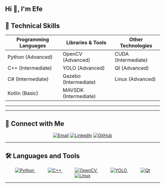 ## Hi 👋, I'm Efe

## 🚀 Technical Skills

| **Programming Languages** | **Libraries & Tools**       | **Other Technologies**        |
|----------------------------|-----------------------------|--------------------------------|
| Python (Advanced)         | OpenCV (Advanced)          | CUDA (Intermediate)           |
| C++ (Intermediate)        | YOLO (Advanced)            | Qt (Advanced)                 |
| C# (Intermediate)         | Gazebo (Intermediate)      | Linux (Advanced)              |
| Kotlin (Basic)            | MAVSDK (Intermediate)      |                                |

---

---

## 🔗 Connect with Me

<p align="center">
  <a href="mailto:ismaildsdm@gmail.com"><img src="https://img.shields.io/badge/Email-D14836?style=for-the-badge&logo=gmail&logoColor=white" alt="Email"></a>
  <a href="https://linkedin.com/in/ismail-efe-dosdemir" target="_blank" ><img src="https://img.shields.io/badge/LinkedIn-0077B5?style=for-the-badge&logo=linkedin&logoColor=white" alt="LinkedIn"></a>
  <a href="https://github.com/ismaildosdemir" target="_blank" ><img src="https://img.shields.io/badge/GitHub-181717?style=for-the-badge&logo=github&logoColor=white" alt="GitHub"></a>
</p>

---

## 🛠️ Languages and Tools

<p align="center">
  <a href="https://www.python.org/" target="_blank" style="margin: 0 20px;">
      <img src="https://img.shields.io/badge/Python-3776AB?logo=python&logoColor=white" alt="Python">
  </a>
  <a href="https://www.cplusplus.com" target="_blank" style="margin: 0 20px;">
      <img src="https://img.shields.io/badge/C++-00599C?logo=cplusplus&logoColor=white" alt="C++">
  </a>
  <a href="https://opencv.org" target="_blank" style="margin: 0 20px;">
      <img src="https://img.shields.io/badge/OpenCV-5C3EE8?logo=opencv&logoColor=white" alt="OpenCV">
  </a>
  <a href="https://pjreddie.com/darknet/yolo/" target="_blank" style="margin: 0 20px;">
      <img src="https://img.shields.io/badge/YOLO-00FFFF?logo=darkreader&logoColor=black" alt="YOLO">
  </a>
  <a href="https://www.qt.io/product/framework" target="_blank" style="margin: 0 20px;">
      <img src="https://img.shields.io/badge/Qt-41CD52?logo=qt&logoColor=white" alt="Qt">
  </a>
  <a href="https://www.linux.org/" target="_blank" style="margin: 0 20px;">
      <img src="https://img.shields.io/badge/Linux-FCC624?logo=linux&logoColor=black" alt="Linux">
  </a>
</p>

---
